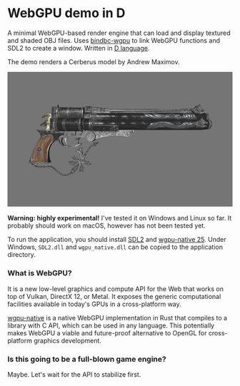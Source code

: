 # WebGPU demo in D
A minimal WebGPU-based render engine that can load and display textured and shaded OBJ files. Uses [bindbc-wgpu](https://github.com/gecko0307/bindbc-wgpu) to link WebGPU functions and SDL2 to create a window. Written in [D language](https://dlang.org).

The demo renders a Cerberus model by Andrew Maximov.

[![Screenshot](screenshot.jpg)](screenshot.jpg)

**Warning: highly experimental!** I've tested it on Windows and Linux so far. It probably should work on macOS, however has not been tested yet.

To run the application, you should install [SDL2](https://www.libsdl.org) and [wgpu-native 25](https://github.com/gfx-rs/wgpu-native). Under Windows, `SDL2.dll` and `wgpu_native.dll` can be copied to the application directory.

### What is WebGPU?
It is a new low-level graphics and compute API for the Web that works on top of Vulkan, DirectX 12, or Metal. It exposes the generic computational facilities available in today's GPUs in a cross-platform way.

[wgpu-native](https://github.com/gfx-rs/wgpu-native) is a native WebGPU implementation in Rust that compiles to a library with C API, which can be used in any language. This potentially makes WebGPU a viable and future-proof alternative to OpenGL for cross-platform graphics development.

### Is this going to be a full-blown game engine?
Maybe. Let's wait for the API to stabilize first.
